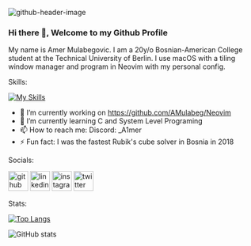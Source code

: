 ![github-header-image](https://github.com/AMulabeg/AmerMulabeg/assets/114394694/e2fc1264-c8be-4254-945e-04f22eeba7dd)

### Hi there 👋, Welcome to my Github Profile
My name is Amer Mulabegovic. I am a 20y/o Bosnian-American College student at the Technical University of Berlin. 
I use macOS with a tiling window manager and program in Neovim with my personal config.

Skills: 


[![My Skills](https://skillicons.dev/icons?i=c,python,java,haskell,lua,neovim,idea,redhat,arch,linux,git,github)](https://skillicons.dev)

- 🔭 I’m currently working on https://github.com/AMulabeg/Neovim 
- 🌱 I’m currently learning C and System Level Programing 
- 📫 How to reach me: Discord: _A1mer 
- ⚡ Fun fact: I was the fastest Rubik's cube solver in Bosnia in 2018 

Socials: 

[<img src='https://cdn.jsdelivr.net/npm/simple-icons@3.0.1/icons/github.svg' alt='github' height='40'>](https://github.com/AMulabeg)  [<img src='https://cdn.jsdelivr.net/npm/simple-icons@3.0.1/icons/linkedin.svg' alt='linkedin' height='40'>](https://linkedin.com/in/amer-mulabegovic-aa74801a3)  [<img src='https://cdn.jsdelivr.net/npm/simple-icons@3.0.1/icons/instagram.svg' alt='instagram' height='40'>](https://www.instagram.com/amermulabeg/)  [<img src='https://cdn.jsdelivr.net/npm/simple-icons@3.0.1/icons/twitter.svg' alt='twitter' height='40'>](https://twitter.com/a_mulabeg)  

Stats:

[![Top Langs](https://github-readme-stats.vercel.app/api/top-langs/?username=AMulabeg)](https://github.com/anuraghazra/github-readme-stats)

![GitHub stats](https://github-readme-stats.vercel.app/api?username=AMulabeg&show_icons=true)  

